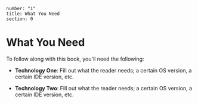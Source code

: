 ```metadata
number: "i"
title: What You Need
section: 0
```

# What You Need

To follow along with this book, you'll need the following:

* **Technology One**: Fill out what the reader needs; a certain OS version, a certain IDE version, etc.

* **Technology Two**: Fill out what the reader needs; a certain OS version, a certain IDE version, etc.

